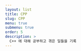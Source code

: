 ```yaml
---
layout: list
title: CPP
slug: CPP
menu: true
submenu: true
order: 5
description: >
  C++ 에 대해 공부하고 겪은 일들을 기록
---
```

